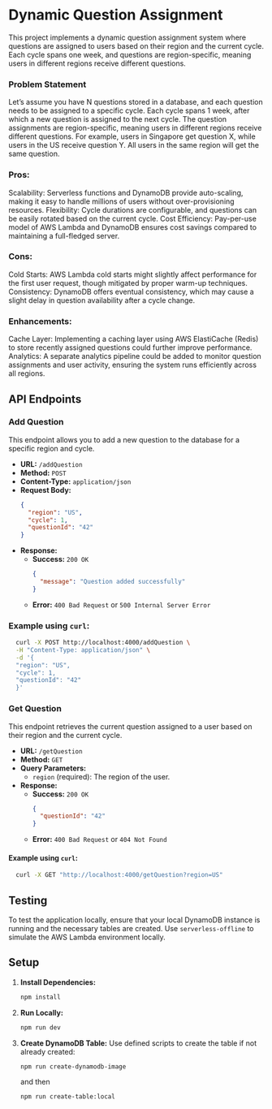 # Dynamic Question Assignment

This project implements a dynamic question assignment system where questions are assigned to users based on their region and the current cycle. Each cycle spans one week, and questions are region-specific, meaning users in different regions receive different questions.

### Problem Statement

Let’s assume you have N questions stored in a database, and each question needs to be assigned to a specific cycle. Each cycle spans 1 week, after which a new question is assigned to the next cycle. The question assignments are region-specific, meaning users in different regions receive different questions. For example, users in Singapore get question X, while users in the US receive question Y. All users in the same region will get the same question.

### Pros:

Scalability: Serverless functions and DynamoDB provide auto-scaling, making it easy to handle millions of users without over-provisioning resources.
Flexibility: Cycle durations are configurable, and questions can be easily rotated based on the current cycle.
Cost Efficiency: Pay-per-use model of AWS Lambda and DynamoDB ensures cost savings compared to maintaining a full-fledged server.

### Cons:

Cold Starts: AWS Lambda cold starts might slightly affect performance for the first user request, though mitigated by proper warm-up techniques.
Consistency: DynamoDB offers eventual consistency, which may cause a slight delay in question availability after a cycle change.

### Enhancements:

Cache Layer: Implementing a caching layer using AWS ElastiCache (Redis) to store recently assigned questions could further improve performance.
Analytics: A separate analytics pipeline could be added to monitor question assignments and user activity, ensuring the system runs efficiently across all regions.

## API Endpoints

### Add Question

This endpoint allows you to add a new question to the database for a specific region and cycle.

- **URL:** `/addQuestion`
- **Method:** `POST`
- **Content-Type:** `application/json`
- **Request Body:**
  ```json
  {
    "region": "US",
    "cycle": 1,
    "questionId": "42"
  }
  ```
- **Response:**
  - **Success:** `200 OK`
    ```json
    {
      "message": "Question added successfully"
    }
    ```
  - **Error:** `400 Bad Request` or `500 Internal Server Error`

### Example using `curl`:

```bash
  curl -X POST http://localhost:4000/addQuestion \
  -H "Content-Type: application/json" \
  -d '{
  "region": "US",
  "cycle": 1,
  "questionId": "42"
  }'
```

### Get Question

This endpoint retrieves the current question assigned to a user based on their region and the current cycle.

- **URL:** `/getQuestion`
- **Method:** `GET`
- **Query Parameters:**
  - `region` (required): The region of the user.
- **Response:**
  - **Success:** `200 OK`
    ```json
    {
      "questionId": "42"
    }
    ```
  - **Error:** `400 Bad Request` or `404 Not Found`

#### Example using `curl`:

```bash
  curl -X GET "http://localhost:4000/getQuestion?region=US"
```

## Testing

To test the application locally, ensure that your local DynamoDB instance is running and the necessary tables are created. Use `serverless-offline` to simulate the AWS Lambda environment locally.

## Setup

1. **Install Dependencies:**

   ```bash
   npm install
   ```

2. **Run Locally:**

   ```bash
   npm run dev
   ```

3. **Create DynamoDB Table:**
   Use defined scripts to create the table if not already created:

   ```bash
   npm run create-dynamodb-image
   ```

   and then

   ```bash
   npm run create-table:local
   ```

